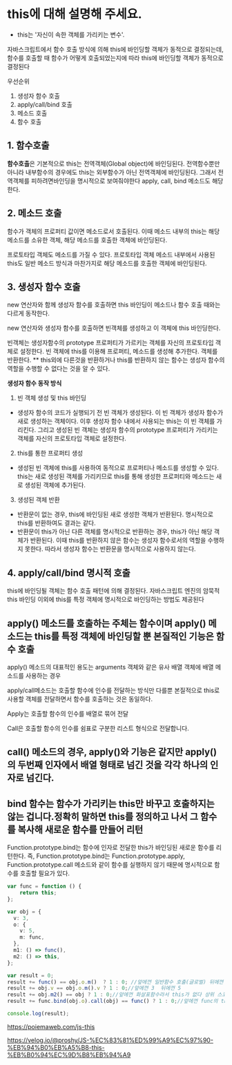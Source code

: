 # this에 대해 설명해 주세요.
- this는 '자신이 속한 객체를 가리키는 변수'.  

자바스크립트에서 함수 호출 방식에 의해 this에 바인딩할 객체가 동적으로 결정되는데,
함수를 호출할 때 함수가 어떻게 호출되었는지에 따라 this에 바인딩할 객체가 동적으로 결정된다

우선순위 
1. 생성자 함수 호출
2. apply/call/bind 호출
3. 메소드 호출
4. 함수 호출

## 1.	함수호출
**함수호출**은 기본적으로 this는 전역객체(Global object)에 바인딩된다. 전역함수뿐만아니라 내부함수의 경우에도 this는 외부함수가 아닌 전역객체에 바인딩된다.
그래서 전역객체를 피하려면바인딩을 명시적으로 보여줘야한다  apply, call, bind 메소드도 해당한다. 

## 2.	**메소드 호출** 
함수가 객체의 프로퍼티 값이면 메소드로서 호출된다. 이때 메소드 내부의 this는 해당 메소드를 소유한 객체,  해당 메소드를 호출한 객체에 바인딩된다. 

프로토타입 객체도 메소드를 가질 수 있다. 프로토타입 객체 메소드 내부에서 사용된 this도 일반 메소드 방식과 마찬가지로 해당 메소드를 호출한 객체에 바인딩된다.

## 3.	생성자 함수 호출
new 연산자와 함께 생성자 함수를 호출하면 this 바인딩이 메소드나 함수 호출 때와는 다르게 동작한다.

new 연산자와 생성자 함수를 호출하면 빈객체를 생성하고 이 객체에 this 바인딩한다.


빈객체는 생성자함수의 prototype 프로퍼티가 가르키는 객체를 자신의 프로토타입 객체로 설정한다.
빈 객체에 this를 이용해 프로퍼티, 메소드를 생성해 추가한다.
객체를 반환한다.
** this외에 다른것을 반환하거나 this를 반환하지 않는 함수는 생성자 함수의 역할을 수행할 수 없다는 것을 알 수 있다.

**생성자 함수 동작 방식**
  1) 빈 객체 생성 및 this 바인딩
- 생성자 함수의 코드가 실행되기 전 빈 객체가 생성된다. 이 빈 객체가 생성자 함수가 새로 생성하는 객체이다. 이후 생성자 함수 내에서 사용되는 this는 이 빈 객체를 가리킨다. 그리고 생성된 빈 객체는 생성자 함수의 prototype 프로퍼티가 가리키는 객체를 자신의 프로토타입 객체로 설정한다.

 2) this를 통한 프로퍼티 생성
- 생성된 빈 객체에 this를 사용하여 동적으로 프로퍼티나 메소드를 생성할 수 있다. this는 새로 생성된 객체를 가리키므로 this를 통해 생성한 프로퍼티와 메소드는 새로 생성된 객체에 추가된다.

 3) 생성된 객체 반환
- 반환문이 없는 경우, this에 바인딩된 새로 생성한 객체가 반환된다. 명시적으로 this를 반환하여도 결과는 같다.
- 반환문이 this가 아닌 다른 객체를 명시적으로 반환하는 경우, this가 아닌 해당 객체가 반환된다. 이때 this를 반환하지 않은 함수는 생성자 함수로서의 역할을 수행하지 못한다. 따라서 생성자 함수는 반환문을 명시적으로 사용하지 않는다.

## 4. apply/call/bind 명시적 호출
this에 바인딩될 객체는 함수 호출 패턴에 의해 결정된다.
자바스크립트 엔진의 암묵적 this 바인딩 이외에 this를 특정 객체에 명시적으로 바인딩하는 방법도 제공된다

## apply() 메소드를 호출하는 주체는 함수이며 apply() 메소드는 this를 특정 객체에 바인딩할 뿐 본질적인 기능은 함수 호출

apply() 메소드의 대표적인 용도는 arguments 객체와 같은 유사 배열 객체에 배열 메소드를 사용하는 경우

apply/call메소드는 호출할 함수에 인수를 전달하는 방식만 다를뿐 본질적으로 this로 사용할 객체를 전달하면서 함수를 호출하는 것은 동일하다.

Apply는 호출할 함수의 인수를 배열로 묶어 전달  

Call은 호출할 함수의 인수를 쉼표로 구분한 리스트 형식으로 전달합니다.

## call() 메소드의 경우, apply()와 기능은 같지만 apply()의 두번째 인자에서 배열 형태로 넘긴 것을 각각 하나의 인자로 넘긴다.   

## bind 함수는 함수가 가리키는 this만 바꾸고 호출하지는 않는 겁니다.정확히 말하면 this를 정의하고 나서 그 함수를 복사해 새로운 함수를 만들어 리턴 

Function.prototype.bind는 함수에 인자로 전달한 this가 바인딩된 새로운 함수를 리턴한다. 즉, Function.prototype.bind는 Function.prototype.apply, Function.prototype.call 메소드와 같이 함수를 실행하지 않기 때문에 명시적으로 함수를 호출할 필요가 있다.



```ts
var func = function () {
    return this;
};

var obj = {
  v: 3,
  o: {
    v: 5,
    m: func,
  },
  m1: () => func(),
  m2: () => this,
};

var result = 0;
result += func() == obj.o.m()  ? 1 : 0; //앞에껀 일반함수 호출(글로벌) 뒤에껀  메소드 호출한 객체 o가 호출 
result += obj.v == obj.o.m().v ? 1 : 0;//앞에껀 3  뒤에껀 5
result += obj.m2() == obj ? 1 : 0;//앞에껀 화살표함수라서 this가 없다 상위 스코프 호출 윈도우  뒤에껀 obj
result += func.bind(obj.o).call(obj) == func() ? 1 : 0;//앞에껀 func의 this로 obj.o를 바인딩후 call을 obj를 함 그렇지만 앞에 this가 obj.o로 고정되서 this가 obj.o 고정됨.   뒤에껀 func()

console.log(result);
```

https://poiemaweb.com/js-this

https://velog.io/@proshy/JS-%EC%83%81%ED%99%A9%EC%97%90-%EB%94%B0%EB%A5%B8-this-%EB%B0%94%EC%9D%B8%EB%94%A9
